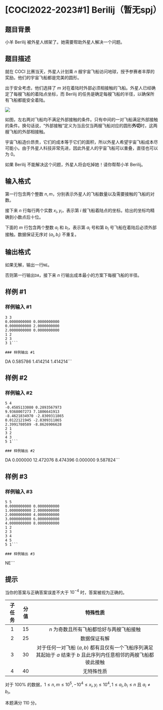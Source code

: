 # [COCI2022-2023#1] Berilij（暂无spj）

## 题目背景

小羊 Berilij 被外星人绑架了。她需要帮助外星人解决一个问题。

## 题目描述

就在 COCI 比赛当天，外星人计划乘 $n$ 艘宇宙飞船访问地球，授予参赛者丰厚的奖励。他们的宇宙飞船都是完美的圆形。

出于安全考虑，他们选择了 $m$ 对在着陆时外部必须相接触的飞船。外星人已经确定了每艘飞船的着陆点坐标，而 Berilij 的任务是确定每艘飞船的半径，以确保所有飞船都能安全着陆。

![](https://cdn.luogu.com.cn/upload/image_hosting/frerrx7n.png)

如图，左右两对飞船均不满足外部接触的条件。只有中间的一对飞船满足外部接触的条件。换句话说，“外部接触”定义为当且仅当两艘飞船对应的圆形**外切**时，这两艘飞船的外部相接触。

宇宙飞船造价昂贵，它们的成本等于它们的面积，所以外星人希望宇宙飞船成本尽可能小。由于外星人科技非常先进，因此外星人的宇宙飞船可以重叠，直径也可以为 $0$。

如果 Berilij 不能解决这个问题，外星人将会吃掉她！请你帮帮小羊 Berilij。

## 输入格式

第一行包含两个整数 $n,m$，分别表示外星人的飞船数量以及需要接触的飞船的对数。

接下来 $n$ 行每行两个实数 $x_i,y_i$，表示第 $i$ 艘飞船着陆点的坐标。给出的坐标均精确到小数点后十位。

下面的 $m$ 行包含两个整数 $a_i$ 和 $b_i$，表示第 $a_i$ 号和第 $b_i$ 号飞船在着陆后必须外部接触。数据保证无序对 $(a_i,b_i)$ 不重复。

## 输出格式

如果无解，输出一行```NE```。

否则第一行输出```DA```，接下来 $n$ 行输出成本最小的方案下每艘飞船的半径。

## 样例 #1

### 样例输入 #1
```
3 3
0.0000000000 0.0000000000
0.0000000000 2.0000000000
2.0000000000 0.0000000000
1 2
2 3
3 1```

### 样例输出 #1

```
DA
0.585786
1.414214
1.414214```

## 样例 #2

### 样例输入 #2
```
5 4
-0.4585133080 0.2893567973
9.9368007273 7.1806641913
-8.4621834970 -2.8309311865
0.0122121945 -2.8309311865
2.3991780589 -8.8626906628
2 1
3 2
4 3
5 1```

### 样例输出 #2

```
DA
0.000000
12.472076
8.474396
0.000000
9.587824```

## 样例 #3

### 样例输入 #3
```
5 5
0.0000000000 0.0000000000
1.0000000000 2.0000000000
2.0000000000 4.0000000000
3.0000000000 6.0000000000
4.0000000000 8.0000000000
1 2
2 3
3 4
4 5
5 1```

### 样例输出 #3

```
NE```

## 提示

当你的答案与正确答案误差不大于 $10^{-4}$ 时，答案被视为正确的。

| 子任务 | 分值 | 特殊性质 |
| :----------: | :----------: | :----------: |
| $1$ | $15$ | $n$ 为奇数且所有飞船都恰好与两艘飞船接触 |
| $2$ | $25$ | 数据保证有解 |
| $3$ | $30$ | 对于任何一对飞船 $(a,b)$ 都有且仅有一个飞船序列满足其起始于 $a$ 结束于 $b$ 且此序列内任意相邻的两艘飞船都彼此接触 |
| $4$ | $40$ | 无特殊性质 |

对于 $100\%$ 的数据，$1\leq n,m \leq 10^5,-10^4\leq x_i,y_i \leq 10^4,1\leq a_i,b_i \leq n$ 且 $a_i \neq b_i$。

本题满分 $110$ 分。
